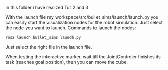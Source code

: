 In this folder i have realized Tut 2 and 3 

With the launch file my_workspace/src/bullet_sims/launch/launch.py you can easily start the visualization nodes for the robot simulation. Just select the node you want to launch.
Commands to launch the nodes:

```bash
ros2 launch bullet_sims launch.py
```
Just select the right file in the launch file. 


When testing the interactive marker, wait till the JointControler finishes its task (reaches goal position), then you can move the cube. 

